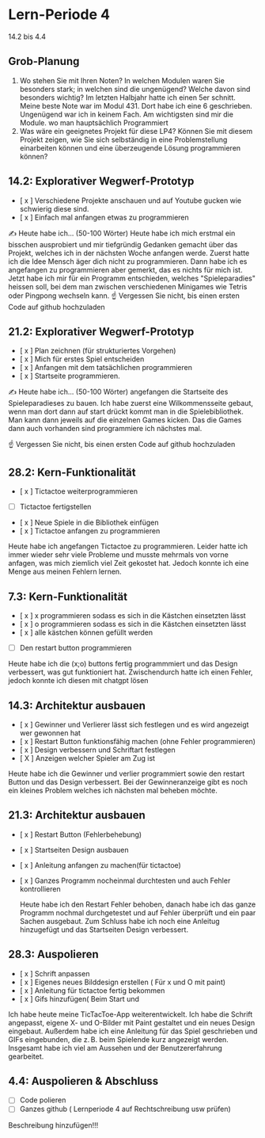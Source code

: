 # Lern-Periode 4

14.2 bis 4.4

## Grob-Planung

1. Wo stehen Sie mit Ihren Noten? In welchen Modulen waren Sie besonders stark; in welchen sind die ungenügend? Welche davon sind besonders wichtig?
   Im letzten Halbjahr hatte ich einen 5er schnitt. Meine beste Note war im Modul 431. Dort habe ich eine 6 geschrieben. Ungenügend war ich in keinem Fach. Am wichtigsten sind mir die Module. wo man hauptsächlich Programmiert
3. Was wäre ein geeignetes Projekt für diese LP4? Können Sie mit diesem Projekt zeigen, wie Sie sich selbständig in eine Problemstellung einarbeiten können und eine überzeugende Lösung programmieren können?

## 14.2: Explorativer Wegwerf-Prototyp

- [ x ] Verschiedene Projekte anschauen und auf Youtube gucken wie schwierig diese sind.
- [ x ] Einfach mal anfangen etwas zu programmieren

✍️ Heute habe ich... (50-100 Wörter)
Heute habe ich mich erstmal ein bisschen ausprobiert und mir tiefgründig Gedanken gemacht über das Projekt, welches ich in der nächsten Woche anfangen werde. Zuerst hatte ich die Idee Mensch äger dich nicht zu programmieren. Dann habe ich es angefangen zu programmieren aber gemerkt, das es nichts für mich ist. Jetzt habe ich mir für ein Programm entschieden, welches "Spieleparadies" heissen soll, bei dem man zwischen verschiedenen Minigames wie Tetris oder Pingpong wechseln kann.
☝️ Vergessen Sie nicht, bis einen ersten Code auf github hochzuladen

## 21.2: Explorativer Wegwerf-Prototyp

- [ x ] Plan zeichnen (für strukturiertes Vorgehen)
- [ x ] Mich für erstes Spiel entscheiden
- [ x ] Anfangen mit dem tatsächlichen programmieren
- [ x ] Startseite programmieren.

✍️ Heute habe ich... (50-100 Wörter)
 angefangen die Startseite des Spieleparadieses zu bauen. Ich habe zuerst eine Wilkommensseite gebaut, wenn man dort dann auf start drückt kommt man in die Spielebibliothek. Man kann dann jeweils auf die einzelnen Games kicken. Das die Games dann auch vorhanden sind programmiere ich nächstes mal.


☝️ Vergessen Sie nicht, bis einen ersten Code auf github hochzuladen

## 28.2: Kern-Funktionalität

- [ x ] Tictactoe weiterprogrammieren
- [  ] Tictactoe fertigstellen
- [ x ] Neue Spiele in die Bibliothek einfügen
- [ x ] Tictactoe anfangen zu programmieren

Heute habe ich angefangen Tictactoe zu programmieren. Leider hatte ich immer wieder sehr viele Probleme und musste
mehrmals von vorne anfagen, was mich ziemlich viel Zeit gekostet hat. Jedoch konnte ich eine Menge aus meinen Fehlern lernen.
## 7.3: Kern-Funktionalität

- [ x ] x programmieren sodass es sich in die Kästchen einsetzten lässt 
- [ x ] o programmieren sodass es sich in die Kästchen einsetzten lässt 
- [ x ] alle kästchen können gefüllt werden
- [   ] Den restart button programmieren

Heute habe ich die (x;o) buttons fertig programmmiert und das Design verbessert, was gut funktioniert hat. Zwischendurch hatte ich einen Fehler, jedoch konnte ich diesen mit chatgpt lösen




## 14.3: Architektur ausbauen
- [ x ] Gewinner und Verlierer lässt sich festlegen und es wird angezeigt wer gewonnen hat
- [ x ] Restart Button funktionsfähig machen (ohne Fehler programmieren)
- [ x ] Design verbessern und Schriftart festlegen
- [ X ] Anzeigen welcher Spieler am Zug ist

Heute habe ich die Gewinner und verlier programmiert sowie den restart Button und das Design verbessert. Bei der Gewinneranzeige gibt es noch ein kleines Problem welches ich nächsten mal beheben möchte.
## 21.3: Architektur ausbauen

- [ x ]  Restart Button (Fehlerbehebung)
- [ x ] Startseiten Design ausbauen
- [ x ] Anleitung anfangen zu machen(für tictactoe)
- [ x ] Ganzes Programm nocheinmal durchtesten und auch Fehler kontrollieren

  Heute habe ich den Restart Fehler behoben, danach habe ich das ganze Programm nochmal durchgetestet und auf Fehler überprüft und ein paar Sachen ausgebaut. Zum Schluss habe ich noch eine Anleitug hinzugefügt und das Startseiten Design verbessert.

## 28.3: Auspolieren

- [ x ]  Schrift anpassen
- [ x ]  Eigenes neues Bilddesign erstellen ( Für x und O mit paint)
- [ x ] Anleitung für tictactoe fertig bekommen
- [ x ]  Gifs hinzufügen( Beim Start und 

Ich habe heute meine TicTacToe-App weiterentwickelt. Ich habe die Schrift angepasst, eigene X- und O-Bilder mit Paint gestaltet und ein neues Design eingebaut. Außerdem habe ich eine Anleitung für das Spiel geschrieben und GIFs eingebunden, die z. B. beim Spielende kurz angezeigt werden. Insgesamt habe ich viel am Aussehen und der Benutzererfahrung gearbeitet.

## 4.4: Auspolieren & Abschluss

- [   ]  Code polieren
- [   ]  Ganzes github ( Lernperiode 4 auf Rechtschreibung usw prüfen)

Beschreibung hinzufügen!!!

